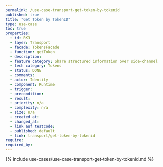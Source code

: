 ```yaml
---
permalink: /use-case-transport-get-token-by-tokenid
published: true
title: "Get Token by TokenID"
type: use-case
toc: true
properties:
  - id: RK3
  - layer: Transport
  - facade: TokensFacade
  - function: getToken
  - description:
  - feature category: Share structured information over side-channel
  - tech category: Tokens
  - status: DONE
  - comments:
  - actor: Identity
  - component: Runtime
  - trigger:
  - precondition:
  - result:
  - priority: n/a
  - complexity: n/a
  - size: n/a
  - created_at:
  - changed_at:
  - link auf testcode:
  - published: default
  - link: transport/get-token-by-tokenid
require:
required_by:
---
```


{% include use-cases/use-case-transport-get-token-by-tokenid.md %}
